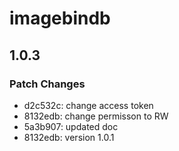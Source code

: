 # imagebindb

## 1.0.3

### Patch Changes

- d2c532c: change access token
- 8132edb: change permisson to RW
- 5a3b907: updated doc
- 8132edb: version 1.0.1
